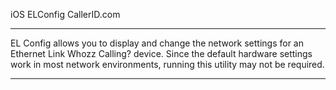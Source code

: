 iOS ELConfig
CallerID.com

-----------------------------------------

EL Config allows you to display and change the network settings for an Ethernet Link Whozz Calling? device. Since the default hardware settings work in most network environments, running this utility may not be required.

-----------------------------------------